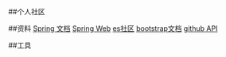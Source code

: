 ##个人社区


##资料
[Spring 文档](https://spring.io/guides)
[Spring Web](https://spring.io/guides/gs/serving-web-content/)
[es社区](https://elasticsearch.cn/)
[bootstrap文档](https://v3.bootcss.com/getting-started/#download)
[github API](https://developer.github.com/apps/)


##工具